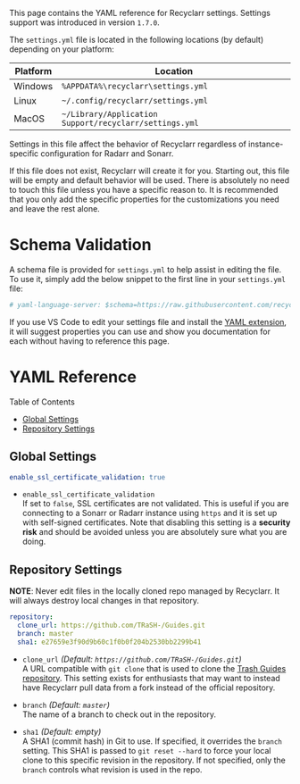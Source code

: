 This page contains the YAML reference for Recyclarr settings. Settings support was introduced in
version `1.7.0`.

The `settings.yml` file is located in the following locations (by default) depending on your
platform:

| Platform | Location                                               |
| -------- | ------------------------------------------------------ |
| Windows  | `%APPDATA%\recyclarr\settings.yml`                     |
| Linux    | `~/.config/recyclarr/settings.yml`                     |
| MacOS    | `~/Library/Application Support/recyclarr/settings.yml` |

Settings in this file affect the behavior of Recyclarr regardless of instance-specific configuration
for Radarr and Sonarr.

If this file does not exist, Recyclarr will create it for you. Starting out, this file will be empty
and default behavior will be used. There is absolutely no need to touch this file unless you have a
specific reason to. It is recommended that you only add the specific properties for the
customizations you need and leave the rest alone.

# Schema Validation

A schema file is provided for `settings.yml` to help assist in editing the file. To use it, simply
add the below snippet to the first line in your `settings.yml` file:

```yml
# yaml-language-server: $schema=https://raw.githubusercontent.com/recyclarr/recyclarr/master/schemas/settings-schema.json
```

If you use VS Code to edit your settings file and install the [YAML extension][yaml], it will
suggest properties you can use and show you documentation for each without having to reference this
page.

[yaml]: https://marketplace.visualstudio.com/items?itemName=redhat.vscode-yaml

# YAML Reference

Table of Contents

- [Global Settings](#global-settings)
- [Repository Settings](#repository-settings)

## Global Settings

```yml
enable_ssl_certificate_validation: true
```

- `enable_ssl_certificate_validation`<br>
  If set to `false`, SSL certificates are not validated. This is useful if you are connecting to a
  Sonarr or Radarr instance using `https` and it is set up with self-signed certificates. Note that
  disabling this setting is a **security risk** and should be avoided unless you are absolutely sure
  what you are doing.

## Repository Settings

**NOTE**: Never edit files in the locally cloned repo managed by Recyclarr. It will always destroy
local changes in that repository.

```yml
repository:
  clone_url: https://github.com/TRaSH-/Guides.git
  branch: master
  sha1: e27659e3f90d9b60c1f0b0f204b2530bb2299b41
```

- `clone_url` *(Default: `https://github.com/TRaSH-/Guides.git`)*<br>
  A URL compatible with `git clone` that is used to clone the [Trash Guides
  repository][official_repo]. This setting exists for enthusiasts that may want to instead have
  Recyclarr pull data from a fork instead of the official repository.

- `branch` *(Default: `master`)*<br>
  The name of a branch to check out in the repository.

- `sha1` *(Default: empty)*<br>
  A SHA1 (commit hash) in Git to use. If specified, it overrides the `branch` setting. This SHA1 is
  passed to `git reset --hard` to force your local clone to this specific revision in the
  repository. If not specified, only the `branch` controls what revision is used in the repo.

[official_repo]: https://github.com/TRaSH-/Guides
